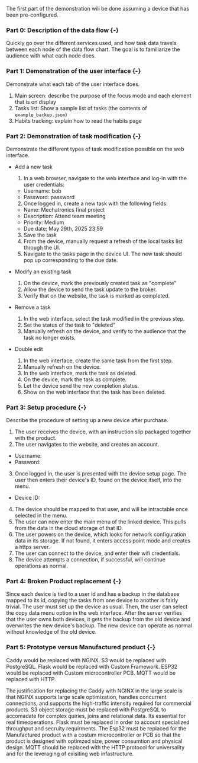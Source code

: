 The first part of the demonstration will be done assuming a device that has been pre-configured.

### Part 0: Description of the data flow {-}

Quickly go over the different services used, and how task data travels between each node of the data flow chart.
The goal is to familiarize the audience with what each node does.

### Part 1: Demonstration of the user interface {-}

Demonstrate what each tab of the user interface does.

1. Main screen: describe the purpose of the focus mode and each element that is on display
2. Tasks list: Show a sample list of tasks (the contents of `example_backup.json`)
3. Habits tracking: explain how to read the habits page

### Part 2: Demonstration of task modification {-}

Demonstrate the different types of task modification possible on the web interface.

- Add a new task
  1. In a web browser, navigate to the web interface and log-in with the user credentials:
    - Username: bob
    - Password: password
  2. Once logged in, create a new task with the following fields:
    - Name: Mechatronics final project
    - Description: Attend team meeting
    - Priority: Medium
    - Due date: May 29th, 2025 23:59
  3. Save the task
  4. From the device, manually request a refresh of the local tasks list through the UI.
  5. Navigate to the tasks page in the device UI. The new task should pop up corresponding to the due date.

- Modify an existing task
  1. On the device, mark the previously created task as "complete"
  2. Allow the device to send the task update to the broker.
  3. Verify that on the website, the task is marked as completed.

- Remove a task
  1. In the web interface, select the task modified in the previous step.
  2. Set the status of the task to "deleted"
  3. Manually refresh on the device, and verify to the audience that the task no longer exists.

- Double edit
  1. In the web interface, create the same task from the first step.
  2. Manually refresh on the device.
  3. In the web interface, mark the task as deleted.
  4. On the device, mark the task as complete.
  5. Let the device send the new completion status.
  6. Show on the web interface that the task has been deleted.

### Part 3: Setup procedure {-}

Describe the procedure of setting up a new device after purchase.

1. The user receives the device, with an instruction slip packaged together with the product.
2. The user navigates to the website, and creates an account.
  - Username: 
  - Password: 
3. Once logged in, the user is presented with the device setup page. The user then enters their device's ID, found on the device itself, into the menu.
  - Device ID: 
4. The device should be mapped to that user, and will be intractable once selected in the menu.
5. The user can now enter the main menu of the linked device. This pulls from the data in the cloud storage of that ID.
6. The user powers on the device, which looks for network configuration data in its storage. If not found, it enters access point mode and creates a https server.
7. The user can connect to the device, and enter their wifi credentials.
8. The device attempts a connection, if successful, will continue operations as normal.

### Part 4: Broken Product replacement {-}

Since each device is tied to a user id and has a backup in the database mapped to its id, copying the tasks from one device to another is fairly trivial.
The user must set up the device as usual.
Then, the user can select the copy data menu option in the web interface.
After the server verifies that the user owns both devices, it gets the backup from the old device and overwrites the new device's backup.
The new device can operate as normal without knowledge of the old device.

### Part 5: Prototype versus Manufactured product {-}

Caddy would be replaced with NGINX.
S3 would be replaced with PostgreSQL.
Flask would be replaced with Custom Framework.
ESP32 would be replaced with Custom microcontroller PCB.
MQTT would be replaced with HTTP.

The justification for replacing the Caddy with NGINX in the large scale is that NGINX supports large scale optimization, handles concurrent connections, and supports the high-traffic intensity required for commercial products.
S3 object storage must be replaced with PostgreSQL to accomadate for complex quiries, joins and relational data. Its essential for real timeoperations.
Flask must be replaced in order to account specialized throughput and secruity requirments. 
The Esp32 must be replaced for the Manufactured product with a costum microcontroller or PCB so that the product is designed with optimzed size, power consumtion and physical design.
MQTT should be replaced with the HTTP protocol for universality and for the leveraging of exisiting web infastructure. 

